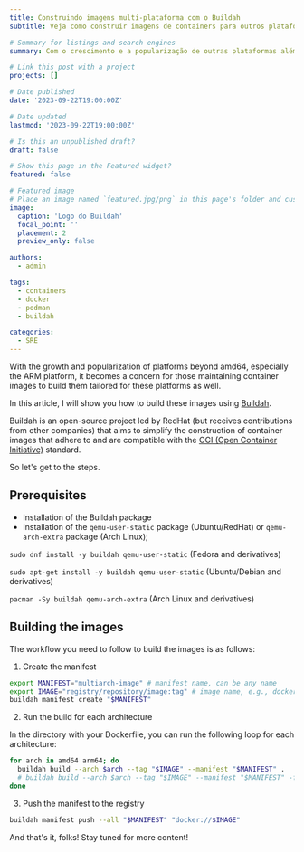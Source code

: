 ```yaml
---
title: Construindo imagens multi-plataforma com o Buildah
subtitle: Veja como construir imagens de containers para outros plataformas além de amd64

# Summary for listings and search engines
summary: Com o crescimento e a popularização de outras plataformas além da amd64, principalmente a plataforma ARM, passa a ser uma preocupação de quem mantém imagens de containers, a construção destas voltados para estas plataformas.

# Link this post with a project
projects: []

# Date published
date: '2023-09-22T19:00:00Z'

# Date updated
lastmod: '2023-09-22T19:00:00Z'

# Is this an unpublished draft?
draft: false

# Show this page in the Featured widget?
featured: false

# Featured image
# Place an image named `featured.jpg/png` in this page's folder and customize its options here.
image:
  caption: 'Logo do Buildah'
  focal_point: ''
  placement: 2
  preview_only: false

authors:
  - admin

tags:
  - containers
  - docker
  - podman
  - buildah

categories:
  - SRE
---
```


With the growth and popularization of platforms beyond amd64, especially the ARM platform, it becomes a concern for those maintaining container images to build them tailored for these platforms as well.

In this article, I will show you how to build these images using [Buildah](https://buildah.io/).

Buildah is an open-source project led by RedHat (but receives contributions from other companies) that aims to simplify the construction of container images that adhere to and are compatible with the [OCI (Open Container Initiative)](https://opencontainers.org/) standard.

So let's get to the steps.

## Prerequisites

- Installation of the Buildah package
- Installation of the `qemu-user-static` package (Ubuntu/RedHat) or `qemu-arch-extra` package (Arch Linux);

`sudo dnf install -y buildah qemu-user-static` (Fedora and derivatives)

`sudo apt-get install -y buildah qemu-user-static` (Ubuntu/Debian and derivatives)

`pacman -Sy buildah qemu-arch-extra` (Arch Linux and derivatives)

## Building the images

The workflow you need to follow to build the images is as follows:

1. Create the manifest

```bash
export MANIFEST="multiarch-image" # manifest name, can be any name
export IMAGE="registry/repository/image:tag" # image name, e.g., docker.io/ozorest/example:latest
buildah manifest create "$MANIFEST"
```

2. Run the build for each architecture

In the directory with your Dockerfile, you can run the following loop for each architecture:

```bash
for arch in amd64 arm64; do
  buildah build --arch $arch --tag "$IMAGE" --manifest "$MANIFEST" .
  # buildah build --arch $arch --tag "$IMAGE" --manifest "$MANIFEST" -f path_to_Dockerfile, in case the Dockerfile is not in the current directory
done
```

3. Push the manifest to the registry

```bash
buildah manifest push --all "$MANIFEST" "docker://$IMAGE"
```

And that's it, folks! Stay tuned for more content!